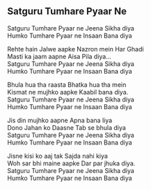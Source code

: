 ## Satguru Tumhare Pyaar Ne


Satguru Tumhare Pyaar ne Jeena Sikha diya  
Humko Tumhare Pyaar ne Insaan Bana diya

Rehte hain Jalwe aapke Nazron mein Har Ghadi  
Masti ka jaam aapne Aisa Pila diya...  
Satguru Tumhare Pyaar ne Jeena Sikha diya  
Humko Tumhare Pyaar ne Insaan Bana diya

Bhula hua tha raasta Bhatka hua tha mein  
Kismat ne mujhko aapke Kaabil bana diya.  
Satguru Tumhare Pyaar ne Jeena Sikha diya  
Humko Tumhare Pyaar ne Insaan Bana diya

Jis din mujhko aapne Apna bana liya  
Dono Jahan ko Daasne Tab se bhula diya  
Satguru Tumhare Pyaar ne Jeena Sikha diya  
Humko Tumhare Pyaar ne Insaan Bana diya

Jisne kisi ko aaj tak Sajda nahi kiya  
Woh sar bhi maine aapke Dar par jhuka diya.  
Satguru Tumhare Pyaar ne Jeena Sikha diya  
Humko Tumhare Pyaar ne Insaan Bana diya

